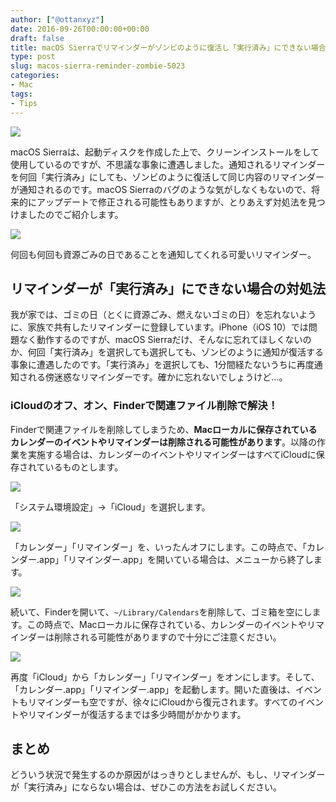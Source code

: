 ```yaml
---
author: ["@ottanxyz"]
date: 2016-09-26T00:00:00+00:00
draft: false
title: macOS Sierraでリマインダーがゾンビのように復活し「実行済み」にできない場合の対処法
type: post
slug: macos-sierra-reminder-zombie-5023
categories:
- Mac
tags:
- Tips
---
```


![](/uploads/2016/09/160926-57e92d41e52f6.jpg)






macOS Sierraは、起動ディスクを作成した上で、クリーンインストールをして使用しているのですが、不思議な事象に遭遇しました。通知されるリマインダーを何回「実行済み」にしても、ゾンビのように復活して同じ内容のリマインダーが通知されるのです。macOS Sierraのバグのような気がしなくもないので、将来的にアップデートで修正される可能性もありますが、とりあえず対処法を見つけましたのでご紹介します。





![](/uploads/2016/09/160926-57e92d48809ec.png)






何回も何回も資源ごみの日であることを通知してくれる可愛いリマインダー。





## リマインダーが「実行済み」にできない場合の対処法





我が家では、ゴミの日（とくに資源ごみ、燃えないゴミの日）を忘れないように、家族で共有したリマインダーに登録しています。iPhone（iOS 10）では問題なく動作するのですが、macOS Sierraだけ、そんなに忘れてほしくないのか、何回「実行済み」を選択しても選択しても、ゾンビのように通知が復活する事象に遭遇したのです。「実行済み」を選択しても、1分間経たないうちに再度通知される傍迷惑なリマインダーです。確かに忘れないでしょうけど…。





### iCloudのオフ、オン、Finderで関連ファイル削除で解決！





Finderで関連ファイルを削除してしまうため、**Macローカルに保存されているカレンダーのイベントやリマインダーは削除される可能性があります**。以降の作業を実施する場合は、カレンダーのイベントやリマインダーはすべてiCloudに保存されているものとします。





![](/uploads/2016/09/160926-57e92d4d264d7.png)






「システム環境設定」→「iCloud」を選択します。





![](/uploads/2016/09/160926-57e92d53347b2.png)






「カレンダー」「リマインダー」を、いったんオフにします。この時点で、「カレンダー.app」「リマインダー.app」を開いている場合は、メニューから終了します。





![](/uploads/2016/09/160926-57e92d57d429a.png)






続いて、Finderを開いて、`~/Library/Calendars`を削除して、ゴミ箱を空にします。この時点で、Macローカルに保存されている、カレンダーのイベントやリマインダーは削除される可能性がありますので十分にご注意ください。





![](/uploads/2016/09/160926-57e92d5d37325.png)






再度「iCloud」から「カレンダー」「リマインダー」をオンにします。そして、「カレンダー.app」「リマインダー.app」を起動します。開いた直後は、イベントもリマインダーも空ですが、徐々にiCloudから復元されます。すべてのイベントやリマインダーが復活するまでは多少時間がかかります。





## まとめ





どういう状況で発生するのか原因がはっきりとしませんが、もし、リマインダーが「実行済み」にならない場合は、ぜひこの方法をお試しください。
